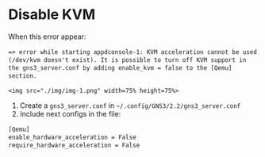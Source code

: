 # Disable KVM

When this error appear:

```console
=> error while starting appdconsole-1: KVM acceleration cannot be used (/dev/kvm doesn't exist). It is possible to turn off KVM support in the gns3_server.conf by adding enable_kvm = false to the [Qemu] section.
```

    <img src="./img/img-1.png" width=75% height=75%>

1. Create a `gns3_server.conf` in `~/.config/GNS3/2.2/gns3_server.conf`
2. Include next configs in the file:

```console
[Qemu]
enable_hardware_acceleration = False
require_hardware_acceleration = False
```
